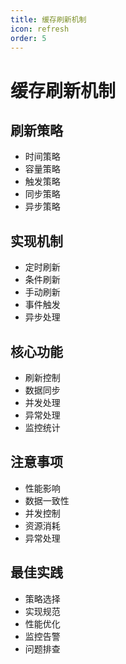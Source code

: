 ```yaml
---
title: 缓存刷新机制
icon: refresh
order: 5
---
```


# 缓存刷新机制

## 刷新策略
- 时间策略
- 容量策略
- 触发策略
- 同步策略
- 异步策略

## 实现机制
- 定时刷新
- 条件刷新
- 手动刷新
- 事件触发
- 异步处理

## 核心功能
- 刷新控制
- 数据同步
- 并发处理
- 异常处理
- 监控统计

## 注意事项
- 性能影响
- 数据一致性
- 并发控制
- 资源消耗
- 异常处理

## 最佳实践
- 策略选择
- 实现规范
- 性能优化
- 监控告警
- 问题排查
